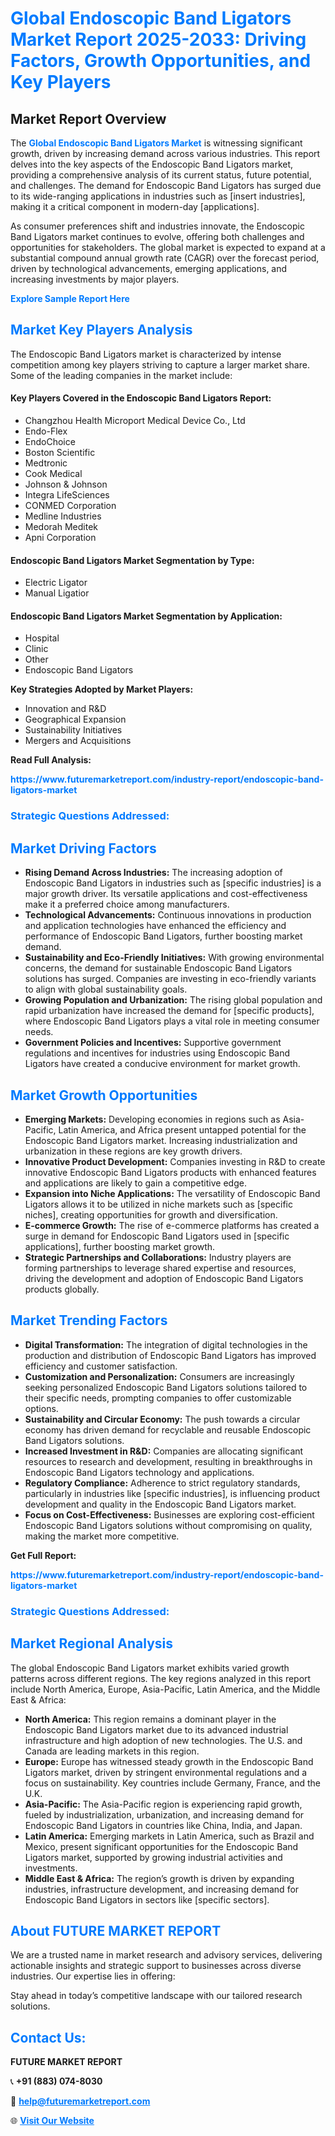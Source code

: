 <h1 style="color: #007BFF;">Global Endoscopic Band Ligators Market Report 2025-2033: Driving Factors, Growth Opportunities, and Key Players</h1>

<section id="overview">
<h2>Market Report Overview</h2>
<p>The <a href="https://www.futuremarketreport.com/industry-report/endoscopic-band-ligators-market" style="color: #007BFF; text-decoration: none;"><strong>Global Endoscopic Band Ligators Market</strong></a> is witnessing significant growth, driven by increasing demand across various industries. This report delves into the key aspects of the Endoscopic Band Ligators market, providing a comprehensive analysis of its current status, future potential, and challenges. The demand for Endoscopic Band Ligators has surged due to its wide-ranging applications in industries such as [insert industries], making it a critical component in modern-day [applications].</p>
<p>As consumer preferences shift and industries innovate, the Endoscopic Band Ligators market continues to evolve, offering both challenges and opportunities for stakeholders. The global market is expected to expand at a substantial compound annual growth rate (CAGR) over the forecast period, driven by technological advancements, emerging applications, and increasing investments by major players.</p>
</section>

<section id="overview">
<p><a href="https://www.futuremarketreport.com/request-sample/reportId=127523" style="color: #007BFF; text-decoration: none;"><strong>Explore Sample Report Here</strong></a></p>
</section>

<section id="key-players">
<h2 style="color: #007BFF;">Market Key Players Analysis</h2>
<p>The Endoscopic Band Ligators market is characterized by intense competition among key players striving to capture a larger market share. Some of the leading companies in the market include:</p>
<h4>Key Players Covered in the Endoscopic Band Ligators Report:</h4>
<ul><li>Changzhou Health Microport Medical Device Co., Ltd</li><li>Endo-Flex</li><li>EndoChoice</li><li>Boston Scientific</li><li>Medtronic</li><li>Cook Medical</li><li>Johnson &amp; Johnson</li><li>Integra LifeSciences</li><li>CONMED Corporation</li><li>Medline Industries</li><li>Medorah Meditek</li><li>Apni Corporation</li></ul>
<h4>Endoscopic Band Ligators Market Segmentation by Type:</h4>
<ul><li>Electric Ligator</li><li>Manual Ligatior</li></ul>

<h4>Endoscopic Band Ligators Market Segmentation by Application:</h4>
<ul><li>Hospital</li><li>Clinic</li><li>Other</li><li>Endoscopic Band Ligators</li></ul>
<p><strong>Key Strategies Adopted by Market Players:</strong></p>
<ul>
<li>Innovation and R&D</li>
<li>Geographical Expansion</li>
<li>Sustainability Initiatives</li>
<li>Mergers and Acquisitions</li>
</ul>
</section>

<section>
<p><strong>Read Full Analysis: </strong></p><a href="https://www.futuremarketreport.com/industry-report/endoscopic-band-ligators-market" style="color: #007BFF; text-decoration: none;"><strong>https://www.futuremarketreport.com/industry-report/endoscopic-band-ligators-market</strong></a>
<h3 style="color: #007BFF;">Strategic Questions Addressed:</h3>
</section>

<section id="driving-factors">
<h2 style="color: #007BFF;">Market Driving Factors</h2>
<ul>
<li><strong>Rising Demand Across Industries:</strong> The increasing adoption of Endoscopic Band Ligators in industries such as [specific industries] is a major growth driver. Its versatile applications and cost-effectiveness make it a preferred choice among manufacturers.</li>
<li><strong>Technological Advancements:</strong> Continuous innovations in production and application technologies have enhanced the efficiency and performance of Endoscopic Band Ligators, further boosting market demand.</li>
<li><strong>Sustainability and Eco-Friendly Initiatives:</strong> With growing environmental concerns, the demand for sustainable Endoscopic Band Ligators solutions has surged. Companies are investing in eco-friendly variants to align with global sustainability goals.</li>
<li><strong>Growing Population and Urbanization:</strong> The rising global population and rapid urbanization have increased the demand for [specific products], where Endoscopic Band Ligators plays a vital role in meeting consumer needs.</li>
<li><strong>Government Policies and Incentives:</strong> Supportive government regulations and incentives for industries using Endoscopic Band Ligators have created a conducive environment for market growth.</li>
</ul>
</section>

<section id="growth-opportunities">
<h2 style="color: #007BFF;">Market Growth Opportunities</h2>
<ul>
<li><strong>Emerging Markets:</strong> Developing economies in regions such as Asia-Pacific, Latin America, and Africa present untapped potential for the Endoscopic Band Ligators market. Increasing industrialization and urbanization in these regions are key growth drivers.</li>
<li><strong>Innovative Product Development:</strong> Companies investing in R&D to create innovative Endoscopic Band Ligators products with enhanced features and applications are likely to gain a competitive edge.</li>
<li><strong>Expansion into Niche Applications:</strong> The versatility of Endoscopic Band Ligators allows it to be utilized in niche markets such as [specific niches], creating opportunities for growth and diversification.</li>
<li><strong>E-commerce Growth:</strong> The rise of e-commerce platforms has created a surge in demand for Endoscopic Band Ligators used in [specific applications], further boosting market growth.</li>
<li><strong>Strategic Partnerships and Collaborations:</strong> Industry players are forming partnerships to leverage shared expertise and resources, driving the development and adoption of Endoscopic Band Ligators products globally.</li>
</ul>
</section>

<section id="trending-factors">
<h2 style="color: #007BFF;">Market Trending Factors</h2>
<ul>
<li><strong>Digital Transformation:</strong> The integration of digital technologies in the production and distribution of Endoscopic Band Ligators has improved efficiency and customer satisfaction.</li>
<li><strong>Customization and Personalization:</strong> Consumers are increasingly seeking personalized Endoscopic Band Ligators solutions tailored to their specific needs, prompting companies to offer customizable options.</li>
<li><strong>Sustainability and Circular Economy:</strong> The push towards a circular economy has driven demand for recyclable and reusable Endoscopic Band Ligators solutions.</li>
<li><strong>Increased Investment in R&D:</strong> Companies are allocating significant resources to research and development, resulting in breakthroughs in Endoscopic Band Ligators technology and applications.</li>
<li><strong>Regulatory Compliance:</strong> Adherence to strict regulatory standards, particularly in industries like [specific industries], is influencing product development and quality in the Endoscopic Band Ligators market.</li>
<li><strong>Focus on Cost-Effectiveness:</strong> Businesses are exploring cost-efficient Endoscopic Band Ligators solutions without compromising on quality, making the market more competitive.</li>
</ul>
</section>

<section>
<p><strong>Get Full Report: </strong></p><a href="https://www.futuremarketreport.com/industry-report/endoscopic-band-ligators-market" style="color: #007BFF; text-decoration: none;"><strong>https://www.futuremarketreport.com/industry-report/endoscopic-band-ligators-market</strong></a>
<h3 style="color: #007BFF;">Strategic Questions Addressed:</h3>
</section>


<section id="regional-analysis">
<h2 style="color: #007BFF;">Market Regional Analysis</h2>
<p>The global Endoscopic Band Ligators market exhibits varied growth patterns across different regions. The key regions analyzed in this report include North America, Europe, Asia-Pacific, Latin America, and the Middle East & Africa:</p>
<ul>
<li><strong>North America:</strong> This region remains a dominant player in the Endoscopic Band Ligators market due to its advanced industrial infrastructure and high adoption of new technologies. The U.S. and Canada are leading markets in this region.</li>
<li><strong>Europe:</strong> Europe has witnessed steady growth in the Endoscopic Band Ligators market, driven by stringent environmental regulations and a focus on sustainability. Key countries include Germany, France, and the U.K.</li>
<li><strong>Asia-Pacific:</strong> The Asia-Pacific region is experiencing rapid growth, fueled by industrialization, urbanization, and increasing demand for Endoscopic Band Ligators in countries like China, India, and Japan.</li>
<li><strong>Latin America:</strong> Emerging markets in Latin America, such as Brazil and Mexico, present significant opportunities for the Endoscopic Band Ligators market, supported by growing industrial activities and investments.</li>
<li><strong>Middle East & Africa:</strong> The region’s growth is driven by expanding industries, infrastructure development, and increasing demand for Endoscopic Band Ligators in sectors like [specific sectors].</li>
</ul>
</section>

<footer>
<h2 style="color: #007BFF;">About FUTURE MARKET REPORT</h2>
<p>We are a trusted name in market research and advisory services, delivering actionable insights and strategic support to businesses across diverse industries. Our expertise lies in offering:</p>

<p>Stay ahead in today’s competitive landscape with our tailored research solutions.</p>

<h2 style="color: #007BFF;">Contact Us:</h2>
<p><strong>FUTURE MARKET REPORT</strong></p>
<p>📞 <strong>+91 (883) 074-8030</strong></p>
<p>📧 <strong><a href="mailto:help@futuremarketreport.com" style="color: #007BFF;">help@futuremarketreport.com</a></strong></p>
<p>🌐 <strong><a href="https://www.futuremarketreport.com/" style="color: #007BFF;">Visit Our Website</a></strong></p>
</footer>